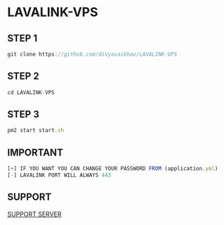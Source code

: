 # LAVALINK-VPS

## STEP 1
```js
git clone https://github.com/divyavaibhav/LAVALINK-VPS
```

## STEP 2
```js
cd LAVALINK-VPS
```

## STEP 3 
```js
pm2 start start.sh
```

## IMPORTANT
```js
[+] IF YOU WANT YOU CAN CHANGE YOUR PASSWORD FROM (application.yml)
[-] LAVALINK PORT WILL ALWAYS 443
```

## SUPPORT
[SUPPORT SERVER](https://discord.gg/hvVHaeu4n9)